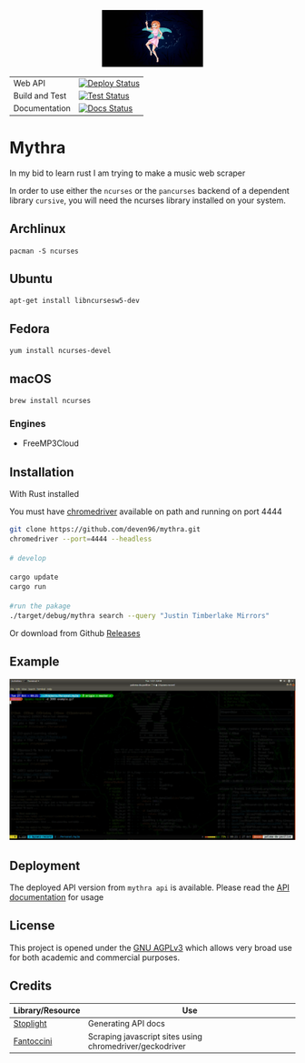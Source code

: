 <p align="center"><img src="assets/muse.jpeg" alt="mythra" height="100px"></p>

<div align="center">
  <table>
  <tr>
  <td>Web API</td>
    <td>
    <a href="https://github.com/deven96/mythra/workflows/">
      <img src="https://github.com/deven96/mythra/workflows/Deploy%20to%20Heroku/badge.svg" alt="Deploy Status">
    </a>
    </td>
  </tr>
  <tr>
  <td>Build and Test</td>
    <td>
    <a href="https://github.com/deven96/mythra/workflows/">
      <img src="https://github.com/deven96/mythra/workflows/Build%20and%20Test/badge.svg" alt="Test Status">
    </a>
    </td>
  </tr>
  <tr>
  <td>Documentation</td>
    <td>
    <a href="https://bisoncorps.stoplight.io/docs/mythra/reference/Mythra.v1.yaml/">
      <img src="https://github.com/deven96/mythra/workflows/Deploy%20docs%20to%20Stoplight/badge.svg" alt="Docs Status">
    </a>
    </td>
  </tr>
  </table>
</div>

# Mythra

In my bid to learn rust I am trying to make a music web scraper



In order to use either the `ncurses` or the `pancurses` backend of a dependent library `cursive`, you will need the ncurses library installed on your system.

## Archlinux

```
pacman -S ncurses
```

## Ubuntu

```
apt-get install libncursesw5-dev
```

## Fedora

```
yum install ncurses-devel
```

## macOS

```
brew install ncurses
```

### Engines

- FreeMP3Cloud


## Installation
With Rust installed

You must have [chromedriver](https://chromedriver.chromium.org/) available on path and running on port 4444

```bash
git clone https://github.com/deven96/mythra.git
chromedriver --port=4444 --headless

# develop

cargo update
cargo run

#run the pakage
./target/debug/mythra search --query "Justin Timberlake Mirrors"

```
Or download from Github [Releases](https://github.com/deven96/mythra/releases)

## Example

<p align="center"><img src="assets/example.gif" alt="mythra example"></p>

## Deployment

The deployed API version from `mythra api` is available. Please read the [API documentation](https://bisoncorps.stoplight.io/docs/mythra/reference/Mythra.v1.yaml) for usage

## License

This project is opened under the [GNU AGPLv3](https://github.com/deven96/mythra/blob/master/LICENSE) which allows very broad use for both academic and commercial purposes.


## Credits
Library/Resource | Use
------- | -----
[Stoplight](https://stoplight.io) | Generating API docs
[Fantoccini](https://github.com/jonhoo/fantoccini/) | Scraping javascript sites using chromedriver/geckodriver
